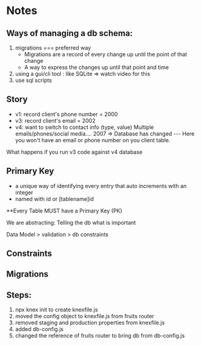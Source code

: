# Notes

## Ways of managing a db schema:

1. migrations === preferred way
    - Migrations are a record of every change up until the point of that change
    - A way to express the changes up until that point and time
2. using a gui/cli tool : like SQLite => watch video for this
3. use sql scripts


## Story

- v1: record client's phone number = 2000
- v3: record client's email = 2002
- v4: want to switch to contact info (type, value) Multiple emails/phones/social media.... 2007 => Database has changed
    --- Here you won't have an email or phone number on you client table.

What happens if you run v3 code against v4 database

## Primary Key

- a unique way of identifying every entry that auto increments with an integer
- named with id or [tablename]id

**Every Table MUST have a Primary Key (PK)

We are abstracting: Telling the db what is important

Data Model > validation > db constraints

## Constraints

## Migrations

## Steps:

1. npx knex init to create knexfile.js
2. moved the config object to knexfile.js from fruits router
3. removed staging and production properties from knexfile.js
4. added db-config.js
5. changed the reference of fruits router to bring db from db-config.js
